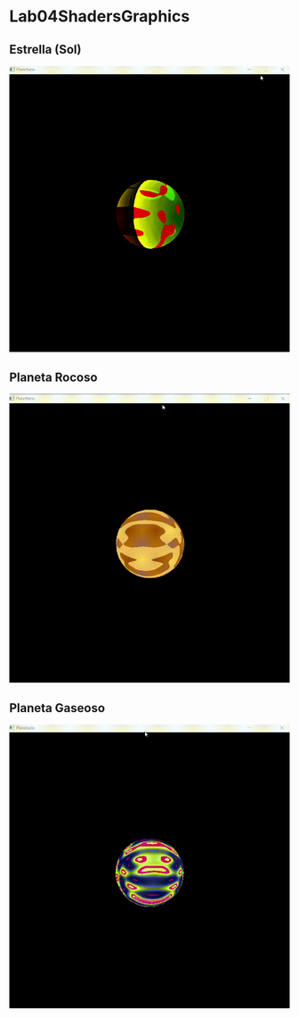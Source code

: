 # Lab04ShadersGraphics

## Estrella (Sol)

![Sol](Solecito.gif)

## Planeta Rocoso

![Venus](Venus.gif)

## Planeta Gaseoso

![Gaseoso](PlanetaGaseoso.gif)
